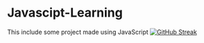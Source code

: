 # Javascipt-Learning
This include some project made using JavaScript
[![GitHub Streak](https://streak-stats.demolab.com?user=Shivam-exe833&theme=highcontrast&hide_border=true&border_radius=8&date_format=M%20j%5B%2C%20Y%5D&ring=0010FF&sideNums=F9FFF8&fire=EBD32D&currStreakLabel=12FF00&dates=D8D8D8)](https://git.io/streak-stats)
